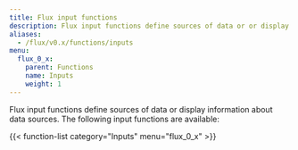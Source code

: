 ```yaml
---
title: Flux input functions
description: Flux input functions define sources of data or or display information about data sources.
aliases:
  - /flux/v0.x/functions/inputs
menu:
  flux_0_x:
    parent: Functions
    name: Inputs
    weight: 1
---
```


Flux input functions define sources of data or display information about data sources.
The following input functions are available:

{{< function-list category="Inputs" menu="flux_0_x" >}}

